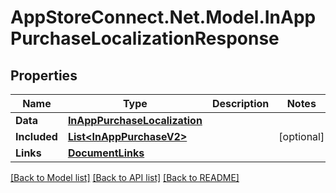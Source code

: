 # AppStoreConnect.Net.Model.InAppPurchaseLocalizationResponse

## Properties

Name | Type | Description | Notes
------------ | ------------- | ------------- | -------------
**Data** | [**InAppPurchaseLocalization**](InAppPurchaseLocalization.md) |  | 
**Included** | [**List&lt;InAppPurchaseV2&gt;**](InAppPurchaseV2.md) |  | [optional] 
**Links** | [**DocumentLinks**](DocumentLinks.md) |  | 

[[Back to Model list]](../README.md#documentation-for-models) [[Back to API list]](../README.md#documentation-for-api-endpoints) [[Back to README]](../README.md)

